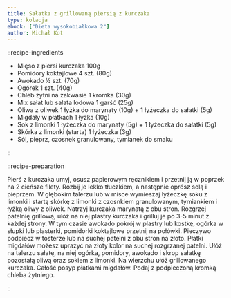 ```yaml
---
title: Sałatka z grillowaną piersią z kurczaka
type: kolacja
ebook: ["Dieta wysokobiałkowa 2"]
author: Michał Kot
---
```


::recipe-ingredients

- Mięso z piersi kurczaka 100g
- Pomidory koktajlowe 4 szt. (80g)
- Awokado ½ szt. (70g)
- Ogórek 1 szt. (40g)
- Chleb żytni na zakwasie 1 kromka (30g)
- Mix sałat lub sałata lodowa 1 garść (25g)
- Oliwa z oliwek 1 łyżka do marynaty (10g) + 1 łyżeczka do sałatki (5g)
- Migdały w płatkach 1 łyżka (10g)
- Sok z limonki 1 łyżeczka do marynaty (5g) + 1 łyżeczka do sałatki (5g)
- Skórka z limonki (starta) 1 łyżeczka (3g)
- Sól, pieprz, czosnek granulowany, tymianek do smaku

::

::recipe-preparation

Pierś z kurczaka umyj, osusz papierowym ręcznikiem i przetnij ją w poprzek na 2 cieńsze filety. Rozbij je lekko tłuczkiem, a następnie oprósz solą i pieprzem. W głębokim talerzu lub w misce wymieszaj łyżeczkę soku z limonki i startą skórkę z limonki z czosnkiem granulowanym, tymiankiem i łyżką oliwy z oliwek. Natrzyj kurczaka marynatą z obu stron. Rozgrzej patelnię grillową, ułóż na niej plastry kurczaka i grilluj je po 3-5 minut z każdej strony. W tym czasie awokado pokrój w plastry lub kostkę, ogórka w słupki lub plasterki, pomidorki koktajlowe przetnij na połówki. Pieczywo podpiecz w tosterze lub na suchej patelni z obu stron na złoto. Płatki migdałów możesz uprażyć na złoty kolor na suchej rozgrzanej patelni. Ułóż na talerzu sałatę, na niej ogórka, pomidory, awokado i skrop sałatkę pozostałą oliwą oraz sokiem z limonki. Na wierzchu ułóż grillowanego kurczaka. Całość posyp płatkami migdałów. Podaj z podpieczoną kromką chleba żytniego.

::